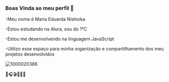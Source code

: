 ### Boas Vinda ao meu perfil 💛 



-Meu nome é Maria Eduarda Nishioka 

-Estou estudando na Alura, sou do 1°C

-Estou me desenvolvendo na linguagem JavaScript 

-Utilizo esse espaço para minha organização e compartilhamento dos meu projetos desenvolvidos


 ![1000020386](https://github.com/duda008/duda008/assets/137805481/a2543405-4142-44c8-b3e6-4a45ef4d41f1)

🎨🎧🎬🎹🧸🤍
